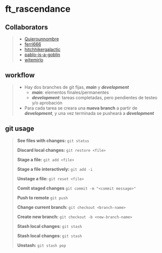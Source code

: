 # ft_rascendance

## Collaborators

> - [Quierounnombre](https://github.com/Quierounnombre)
> - [ferri666](https://github.com/ferri666)
> - [hitchhikergalactic](https://github.com/hitchhikergalactic)
> - [pablo-is-a-goblin](https://github.com/pablo-is-a-goblin)
> - [witemirlo](https://github.com/witemirlo)

## workflow

> - Hay dos branches de git fijas, ***main*** y ***development***
>   - ***main***: elementos finales/permanentes
>   - ***development***: tareas completadas, pero pendientes de testeo y/o aprobación
> - Para cada tarea se creara una **nueva branch** a partir de ***development***, y una vez terminada se pusheará a ***development***

## git usage

> **See files with changes:** `git status`
>
> **Discard local changes:** `git restore <file>`
>
> **Stage a file:** `git add <file>`
>
> **Stage a file interactively:** `git add -i`
>
> **Unstage a file:** `git reset <file>`
>
> **Comit staged changes** `git commit -m "<commit message>"`
>
> **Push to remote** `git push`
>
> **Change current branch:** `git checkout <branch-name>`
>
> **Create new branch:** `git checkout -b <new-branch-name>`
>
> **Stash local changes:** `git stash`
>
> **Stash local changes:** `git stash`
>
> **Unstash:** `git stash pop`
